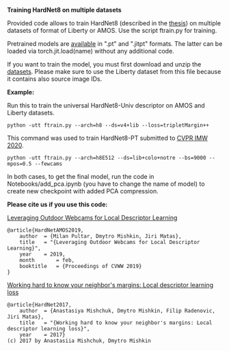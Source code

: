 **Training HardNet8 on multiple datasets**

Provided code allows to train HardNet8 (described in the [thesis](http://cmp.felk.cvut.cz/~qqpultar/Download/Master_thesis.pdf)) on multiple datasets of format of Liberty or AMOS. Use the script ftrain.py for training.

Pretrained models are [available](http://cmp.felk.cvut.cz/~qqpultar/Weights/Weights-HardNet8.zip) in ".pt" and ".jitpt" formats. The latter can be loaded via torch.jit.load(name) without any additional code.

If you want to train the model, you must first download and unzip the [datasets](http://cmp.felk.cvut.cz/~qqpultar/Download/Datasets.zip). Please make sure to use the Liberty dataset from this file because it contains also source image IDs.

**Example:**

Run this to train the universal HardNet8-Univ descriptor on AMOS and Liberty datasets.
```
python -utt ftrain.py --arch=h8 --ds=v4+lib --loss=tripletMargin++
```

This command was used to train HardNet8-PT submitted to [CVPR IMW 2020](https://vision.uvic.ca/image-matching-challenge/).
```
python -utt ftrain.py --arch=h8E512 --ds=lib+colo+notre --bs=9000 --mpos=0.5 --fewcams
```

In both cases, to get the final model, run the code in Notebooks/add_pca.ipynb (you have to change the name of model) to create new checkpoint with added PCA compression.


**Please cite us if you use this code:**

[Leveraging Outdoor Webcams for Local Descriptor Learning](http://diglib.tugraz.at/download.php?id=5c5941d91cdd5&location=browse)
```
@article{HardNetAMOS2019,
    author 	= {Milan Pultar, Dmytro Mishkin, Jiri Matas},
    title  	= "{Leveraging Outdoor Webcams for Local Descriptor Learning}",
    year   	= 2019,
    month    	= feb,
    booktitle 	= {Proceedings of CVWW 2019}
}
```

[Working hard to know your neighbor's margins: Local descriptor learning loss](http://cmp.felk.cvut.cz/~radenfil/publications/Mishchuk-NIPS17.pdf)
```
@article{HardNet2017,
    author 	= {Anastasiya Mishchuk, Dmytro Mishkin, Filip Radenovic, Jiri Matas},
    title 	= "{Working hard to know your neighbor's margins: Local descriptor learning loss}",
    year 	= 2017}
(c) 2017 by Anastasiia Mishchuk, Dmytro Mishkin
```


